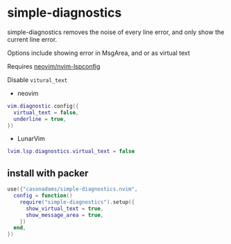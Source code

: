 # simple-diagnostics

simple-diagnostics removes the noise of every line error,
and only show the current line error.

Options include showing error in MsgArea, and or as virtual text

Requires [neovim/nvim-lspconfig](https://github.com/neovim/nvim-lspconfig)

Disable `vitural_text`

- neovim

```lua
vim.diagnostic.config({
  virtual_text = false,
  underline = true,
})
```
- LunarVim

```lua
lvim.lsp.diagnostics.virtual_text = false
```

## install with packer

```lua
use({"casonadams/simple-diagnostics.nvim",
  config = function()
    require("simple-diagnostics").setup({
      show_virtual_text = true,
      show_message_area = true,
    })
  end,
})
```
